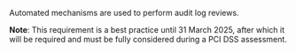 Automated mechanisms are used to perform audit log reviews.

**Note**: This requirement is a best practice until 31 March 2025, after which it will be required and must be fully considered during a PCI DSS assessment.
